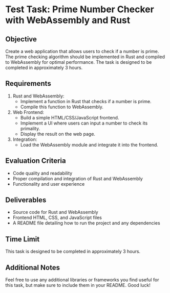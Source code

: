 # Test Task: Prime Number Checker with WebAssembly and Rust

## Objective

Create a web application that allows users to check if a number is prime. The prime checking algorithm should be implemented in Rust and compiled to WebAssembly for optimal performance. The task is designed to be completed in approximately 3 hours.

## Requirements

1. Rust and WebAssembly:
   - Implement a function in Rust that checks if a number is prime.
   - Compile this function to WebAssembly.
2. Web Frontend:
   - Build a simple HTML/CSS/JavaScript frontend.
   - Implement a UI where users can input a number to check its primality.
   - Display the result on the web page.
3. Integration:
   - Load the WebAssembly module and integrate it into the frontend.

## Evaluation Criteria

- Code quality and readability
- Proper compilation and integration of Rust and WebAssembly
- Functionality and user experience

## Deliverables

- Source code for Rust and WebAssembly
- Frontend HTML, CSS, and JavaScript files
- A README file detailing how to run the project and any dependencies

## Time Limit

This task is designed to be completed in approximately 3 hours.

## Additional Notes

Feel free to use any additional libraries or frameworks you find useful for this task, but make sure to include them in your README. Good luck!

